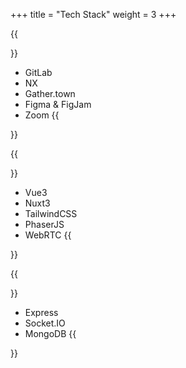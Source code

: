 +++
title = "Tech Stack"
weight = 3
+++

{{<section title="Organization">}}
- GitLab
- NX
- Gather.town
- Figma & FigJam
- Zoom
{{</section>}}

{{<section title="Frontend">}}
- Vue3
- Nuxt3
- TailwindCSS
- PhaserJS
- WebRTC
{{</section>}}

{{<section title="Backend">}}
- Express
- Socket.IO
- MongoDB
{{</section>}}
